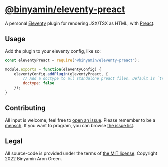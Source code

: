 # [@binyamin/eleventy-preact](https://www.npmjs.com/package/@binyamin/eleventy-preact)
A personal [Eleventy](https://11ty.dev) plugin for rendering JSX/TSX as HTML, with [Preact](https://preactjs.com/).


## Usage
Add the plugin to your eleventy config, like so:
```js
const eleventyPreact = require("@binyamin/eleventy-preact");

module.exports = function(eleventyConfig) {
    eleventyConfig.addPlugin(eleventyPreact, {
        // Add a doctype to all standalone preact files. Default is `true`
        doctype: false
    });
}
```


## Contributing
All input is welcome; feel free to [open an issue](https://github.com/binyamin/eleventy-plugin-preact/issues/new). Please remember to be a [mensch](https://www.merriam-webster.com/dictionary/mensch). If you want to program, you can browse [the issue list](https://github.com/binyamin/eleventy-plugin-preact/issues).


## Legal
All source-code is provided under the terms of [the MIT license](https://github.com/binyamin/eleventy-plugin-preact/blob/main/LICENSE). Copyright 2022 Binyamin Aron Green.
